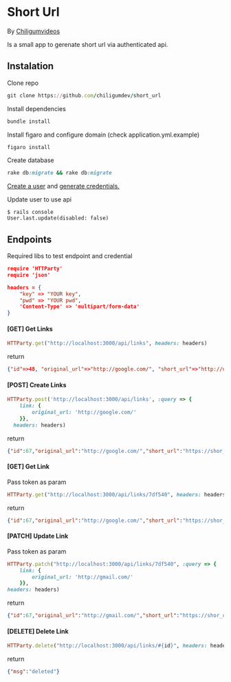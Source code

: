 # Short Url

By [Chiligumvideos](http://chiligumvideos.com/)

Is a small app to gerenate short url via authenticated api.

## Instalation

Clone repo

```ruby
git clone https://github.com/chiligumdev/short_url
```

Install dependencies

````ruby
bundle install
````

Install figaro and configure domain (check application.yml.example)

```ruby
figaro install
```

Create database

```ruby
rake db:migrate && rake db:migrate
```

[Create a user](http://localhost:3000/users/sign_up) and [generate credentials.](http://localhost:3000/credentials)

Update user to use api

```
$ rails console
User.last.update(disabled: false)
```

## Endpoints

Required libs to test endpoint and credential

```json
require 'HTTParty'
require 'json'

headers = {
	"key" => "YOUR key",
	"pwd" => "YOUR pwd",
	'Content-Type' => 'multipart/form-data'
}
```

#### [GET] Get Links

```ruby
HTTParty.get("http://localhost:3000/api/links", headers: headers)
```
return

```json
{"id"=>48, "original_url"=>"http://google.com/", "short_url"=>"http://urlcurta.com/324cce", "token"=>"324cce", "created_at"=>"2017-05-23T23:22:33.347Z"}
```

#### [POST] Create Links

```ruby
HTTParty.post('http://localhost:3000/api/links', :query => {
	link: {
		original_url: 'http://google.com/'
	}},
  headers: headers)
```
return

```json
{"id":67,"original_url":"http://google.com/","short_url":"https://shor_url.com/7df540","token":"7df540","created_at":"2017-05-24T22:54:47.234Z"}
```
#### [GET] Get Link
Pass token as param

```ruby
HTTParty.get("http://localhost:3000/api/links/7df540", headers: headers)
```
return

```json
{"id":67,"original_url":"http://google.com/","short_url":"https://shor_url.com/7df540","token":"7df540","created_at":"2017-05-24T22:54:47.234Z"}
```
#### [PATCH] Update Link
Pass token as param

```ruby
HTTParty.patch("http://localhost:3000/api/links/7df540", :query => {
	link: {
		original_url: 'http://gmail.com/'
	}},
headers: headers)
```

return

```json
{"id":67,"original_url":"http://gmail.com/","short_url":"https://shor_url.com/7df540","token":"7df540","created_at":"2017-05-24T22:54:47.234Z"}
```

#### [DELETE] Delete Link

```ruby
HTTParty.delete("http://localhost:3000/api/links/#{id}", headers: headers)
```
return

```json
{"msg":"deleted"}
```